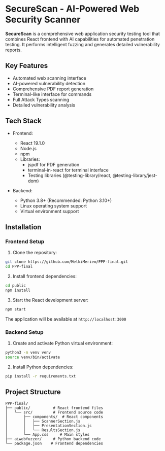 # SecureScan - AI-Powered Web Security Scanner

**SecureScan** is a comprehensive web application security testing tool that combines React frontend with AI capabilities for automated penetration testing. It performs intelligent fuzzing and generates detailed vulnerability reports.

## Key Features

- Automated web scanning interface
- AI-powered vulnerability detection
- Comprehensive PDF report generation
- Terminal-like interface for commands
- Full Attack Types scanning
- Detailed vulnerability analysis

## Tech Stack

- Frontend:
  - React 19.1.0
  - Node.js
  - npm
  - Libraries:
    - jspdf for PDF generation
    - terminal-in-react for terminal interface
    - Testing libraries (@testing-library/react, @testing-library/jest-dom)

- Backend:
  - Python 3.8+ (Recommended: Python 3.10+)
  - Linux operating system support
  - Virtual environment support

## Installation

### Frontend Setup

1. Clone the repository:
```bash
git clone https://github.com/MelkiMeriem/PPP-final.git
cd PPP-final
```

2. Install frontend dependencies:
```bash
cd public
npm install
```

3. Start the React development server:
```bash
npm start
```

The application will be available at `http://localhost:3000`

### Backend Setup

1. Create and activate Python virtual environment:
```bash
python3 -m venv venv
source venv/bin/activate
```

2. Install Python dependencies:
```bash
pip install -r requirements.txt
```

## Project Structure

```
PPP-final/
├── public/          # React frontend files
│   └── src/         # Frontend source code
│       ├── components/  # React components
│       │   ├── ScannerSection.js
│       │   ├── PresentationSection.js
│       │   └── ResultsSection.js
│       └── App.css     # Main styles
├── aiwebfuzzer/     # Python backend code
└── package.json    # Frontend dependencies